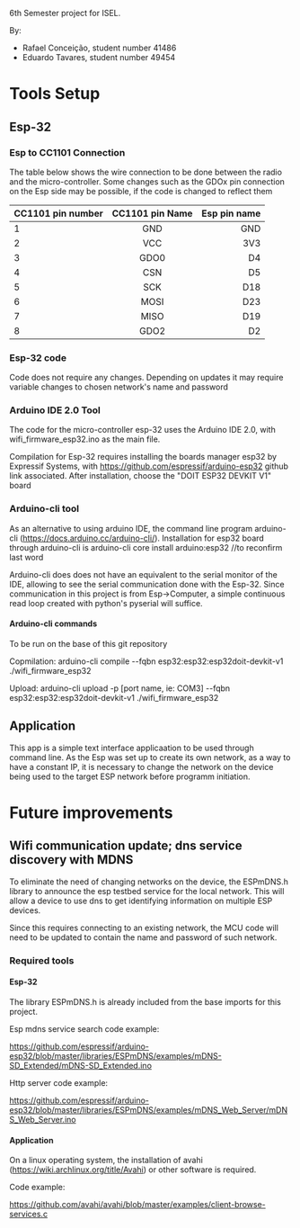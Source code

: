 6th Semester project for ISEL.

By:
 - Rafael Conceição, student number 41486
 - Eduardo Tavares, student number 49454

# Tools Setup

## Esp-32 

### Esp to CC1101 Connection

The table below shows the wire connection to be done between the radio and the micro-controller.
Some changes such as the GDOx pin connection on the Esp side may be possible, if the code is changed to
reflect them


| CC1101 pin number | CC1101 pin Name | Esp pin name |
|:------------------|:---------------:|-------------:|
| 1                 |       GND       |          GND |
| 2                 |       VCC       |          3V3 |
| 3                 |      GDO0       |           D4 |
| 4                 |       CSN       |           D5 |
| 5                 |       SCK       |          D18 |
| 6                 |      MOSI       |          D23 |
| 7                 |      MISO       |          D19 |
| 8                 |      GDO2       |           D2 |

### Esp-32 code

Code does not require any changes. Depending on updates it may require variable changes to chosen network's name and password

### Arduino IDE 2.0 Tool

The code for the micro-controller esp-32 uses the Arduino IDE 2.0, with
wifi_firmware_esp32.ino as the main file.

Compilation for Esp-32 requires installing the boards manager esp32 by Expressif Systems,
with https://github.com/espressif/arduino-esp32 github link associated. After installation,
choose the "DOIT ESP32 DEVKIT V1" board

### Arduino-cli tool

As an alternative to using arduino IDE, the command line program arduino-cli (https://docs.arduino.cc/arduino-cli/).
Installation for esp32 board through arduino-cli is arduino-cli core install arduino:esp32 //to reconfirm last word

Arduino-cli does does not have an equivalent to the serial monitor of the IDE, allowing to see the serial communication
done with the Esp-32. Since communication in this project  is from Esp->Computer, a simple continuous read loop created
with python's pyserial will suffice.


#### Arduino-cli commands

To be run on the base of this git repository

Copmilation: arduino-cli compile --fqbn esp32:esp32:esp32doit-devkit-v1 ./wifi_firmware_esp32

Upload: arduino-cli upload -p [port name, ie: COM3] --fqbn esp32:esp32:esp32doit-devkit-v1 ./wifi_firmware_esp32

## Application

This app is a simple text interface applicaation to be used through command line. As the Esp was set up to create its own network,
as a way to have a constant IP, it is necessary to change the network on the device being used to the target ESP network before
programm initiation. 

# Future improvements

## Wifi communication update; dns service discovery with MDNS

To eliminate the need of changing networks on the device, the ESPmDNS.h library to announce the esp testbed service for the 
local network. This will allow a device to use dns to get identifying information on multiple ESP devices.

Since this requires connecting to an existing network, the MCU code will need to be updated to contain the name and password of
such network.

### Required tools

#### Esp-32

The library ESPmDNS.h is already included from the base imports for this project.

Esp mdns service search code example:

https://github.com/espressif/arduino-esp32/blob/master/libraries/ESPmDNS/examples/mDNS-SD_Extended/mDNS-SD_Extended.ino

Http server code example:

https://github.com/espressif/arduino-esp32/blob/master/libraries/ESPmDNS/examples/mDNS_Web_Server/mDNS_Web_Server.ino

#### Application

On a linux operating system, the installation of avahi (https://wiki.archlinux.org/title/Avahi) or other software is
required.

Code example:

https://github.com/avahi/avahi/blob/master/examples/client-browse-services.c
